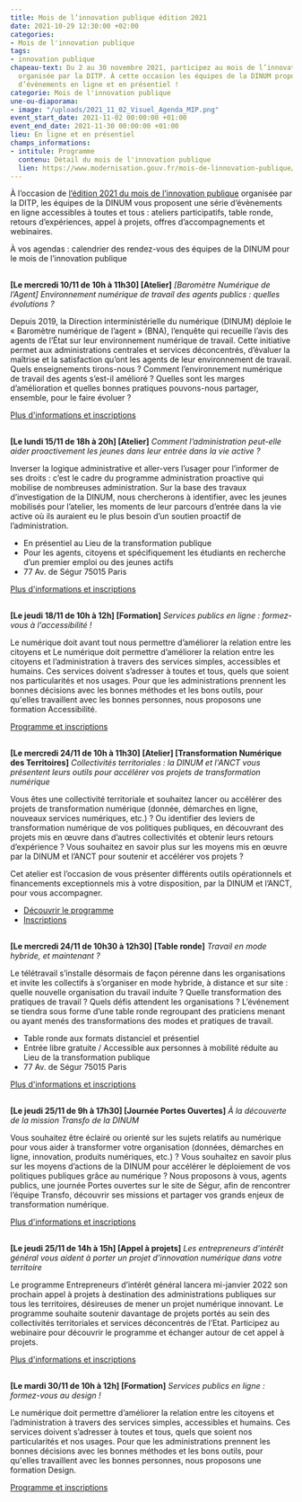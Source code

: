 ```yaml
---
title: Mois de l’innovation publique édition 2021
date: 2021-10-29 12:30:00 +02:00
categories:
- Mois de l'innovation publique
tags:
- innovation publique
chapeau-text: Du 2 au 30 novembre 2021, participez au mois de l’innovation publique
  organisée par la DITP. À cette occasion les équipes de la DINUM proposent une série
  d’évènements en ligne et en présentiel !
categorie: Mois de l'innovation publique
une-ou-diaporama:
- image: "/uploads/2021_11_02_Visuel_Agenda_MIP.png"
event_start_date: 2021-11-02 00:00:00 +01:00
event_end_date: 2021-11-30 00:00:00 +01:00
lieu: En ligne et en présentiel
champs_informations:
- intitule: Programme
  contenu: Détail du mois de l'innovation publique
  lien: https://www.modernisation.gouv.fr/mois-de-linnovation-publique/programme
---
```


À l’occasion de [l’édition 2021 du mois de l’innovation publique](https://www.modernisation.gouv.fr/mois-de-linnovation-publique) organisée par la DITP, les équipes de la DINUM vous proposent une série d’évènements en ligne accessibles à toutes et tous : ateliers participatifs, table ronde, retours d’expériences, appel à projets, offres d’accompagnements et webinaires.

<p style="margin-bottom: 30px">À vos agendas : calendrier des rendez-vous des équipes de la DINUM pour le mois de l’innovation publique</p>

<p style="margin-top: 30px"><b>[Le mercredi 10/11 de 10h à 11h30] [Atelier]</b> <i>[Baromètre Numérique de l’Agent] Environnement numérique de travail des agents publics : quelles évolutions ?</i></p>

Depuis 2019, la Direction interministérielle du numérique (DINUM) déploie le « Baromètre numérique de l’agent » (BNA), l’enquête qui recueille l’avis des agents de l’État sur leur environnement numérique de travail. Cette initiative permet aux administrations centrales et services déconcentrés, d’évaluer la maîtrise et la satisfaction qu’ont les agents de leur environnement de travail. Quels enseignements tirons-nous ? Comment l’environnement numérique de travail des agents s’est-il amélioré ? Quelles sont les marges d’amélioration et quelles bonnes pratiques pouvons-nous partager, ensemble, pour le faire évoluer ? 

<div class="lien-important"><p><a href="https://www.eventbrite.fr/e/billets-environnement-numerique-de-travail-des-agents-quelles-evolutions-199693838647">Plus d'informations et inscriptions</a></p></div>

<p style="margin-top: 30px"><b>[Le lundi 15/11 de 18h à 20h] [Atelier]</b> <i>Comment l’administration peut-elle aider proactivement les jeunes dans leur entrée dans la vie active ?</i></p>

Inverser la logique administrative et aller-vers l’usager pour l’informer de ses droits : c’est le cadre du programme administration proactive qui mobilise de nombreuses administration. Sur la base des travaux d’investigation de la DINUM, nous chercherons à identifier, avec les jeunes mobilisés pour l’atelier, les moments de leur parcours d’entrée dans la vie active où ils auraient eu le plus besoin d’un soutien proactif de l’administration. 

* En présentiel au Lieu de la transformation publique 
* Pour les agents, citoyens et spécifiquement les étudiants en recherche d’un premier emploi ou des jeunes actifs 
* 77 Av. de Ségur 75015 Paris 

<div class="lien-important"><p><a href="https://www.eventbrite.fr/e/billets-atelier-de-reflexion-sur-laccompagnement-des-jeunes-vers-la-vie-active-200197745847?aff=ebdsoporgprofile">Plus d'informations et inscriptions</a></p></div>

<p style="margin-top: 30px"><b>[Le jeudi 18/11 de 10h à 12h] [Formation]</b> <i>Services publics en ligne : formez-vous à l'accessibilité !</i></p>

Le numérique doit avant tout nous permettre d’améliorer la relation entre les citoyens et Le numérique doit permettre d’améliorer la relation entre les citoyens et l’administration à travers des services simples, accessibles et humains. Ces services doivent s’adresser à toutes et tous, quels que soient nos particularités et nos usages. Pour que les administrations prennent les bonnes décisions avec les bonnes méthodes et les bons outils, pour qu'elles travaillent avec les bonnes personnes, nous proposons une formation Accessibilité.

<div class="lien-important"><p><a href="https://design.numerique.gouv.fr/formations/accessibilite/">Programme et inscriptions</a></p></div>


<p style="margin-top: 30px"><b>[Le mercredi 24/11 de 10h à 11h30] [Atelier] [Transformation Numérique des Territoires]</b> <i>Collectivités territoriales : la DINUM et l'ANCT vous présentent leurs outils pour accélérer vos projets de transformation numérique</i></p>

Vous êtes une collectivité territoriale et souhaitez lancer ou accélérer des projets de transformation numérique (donnée, démarches en ligne, nouveaux services numériques, etc.) ? Ou identifier des leviers de transformation numérique de vos politiques publiques, en découvrant des projets mis en œuvre dans d’autres collectivités et obtenir leurs retours d’expérience ? Vous souhaitez en savoir plus sur les moyens mis en œuvre par la DINUM et l’ANCT pour soutenir et accélérer vos projets ?

Cet atelier est l’occasion de vous présenter différents outils opérationnels et financements exceptionnels mis à votre disposition, par la DINUM et l’ANCT, pour vous accompagner.

* [Découvrir le programme](https://www.modernisation.gouv.fr/mois-de-linnovation-publique/collectivites-territoriales-la-dinum-et-lanct-vous-presentent-leurs)
* [Inscriptions](https://framaforms.org/mois-de-linnovation-publique-dinum-anct-1634713931)


<p style="margin-top: 30px"><b>[Le mercredi 24/11 de 10h30 à 12h30] [Table ronde]</b> <i>Travail en mode hybride, et maintenant ?</i></p>

Le télétravail s’installe désormais de façon pérenne dans les organisations et invite les collectifs à s’organiser en mode hybride, à distance et sur site : quelle nouvelle organisation du travail induite ? Quelle transformation des pratiques de travail ? Quels défis attendent les organisations ? L’événement se tiendra sous forme d’une table ronde regroupant des praticiens menant ou ayant menés des transformations des modes et pratiques de travail. 

* Table ronde aux formats distanciel et présentiel
* Entrée libre gratuite / Accessible aux personnes à mobilité réduite au Lieu de la transformation publique 
* 77 Av. de Ségur 75015 Paris 

<div class="lien-important"><p><a href="https://www.modernisation.gouv.fr/mois-de-linnovation-publique/travail-en-mode-hybride-et-maintenant">Plus d'informations et inscriptions</a></p></div> 


<p style="margin-top: 30px"><b>[Le jeudi 25/11 de 9h à 17h30] [Journée Portes Ouvertes]</b> <i>À la découverte de la mission Transfo de la DINUM</i></p>

Vous souhaitez être éclairé ou orienté sur les sujets relatifs au numérique pour vous aider à transformer votre organisation (données, démarches en ligne, innovation, produits numériques, etc.) ? Vous souhaitez en savoir plus sur les moyens d’actions de la DINUM pour accélérer le déploiement de vos politiques publiques grâce au numérique ? Nous proposons à vous, agents publics, une journée Portes ouvertes sur le site de Ségur, afin de rencontrer l’équipe Transfo, découvrir ses missions et partager vos grands enjeux de transformation numérique.

<div class="lien-important"><p><a href="https://www.eventbrite.fr/e/billets-portes-ouvertes-a-la-decouverte-de-la-mission-transfo-de-la-dinum-199703196637">Plus d'informations et inscriptions</a></p></div> 


<p style="margin-top: 30px"><b>[Le jeudi 25/11 de 14h à 15h] [Appel à projets]</b> <i>Les entrepreneurs d’intérêt général vous aident à porter un projet d’innovation numérique dans votre territoire</i></p>

Le programme Entrepreneurs d’intérêt général lancera mi-janvier 2022 son prochain appel à projets à destination des administrations publiques sur tous les territoires, désireuses de mener un projet numérique innovant. 
Le programme souhaite soutenir davantage de projets portés au sein des collectivités territoriales et services déconcentrés de l’Etat. Participez au webinaire pour découvrir le programme et échanger autour de cet appel à projets. 

<div class="lien-important"><p><a href="https://www.modernisation.gouv.fr/mois-de-linnovation-publique/les-entrepreneurs-dinteret-general-vous-aident-porter-un-projet">Plus d'informations et inscriptions</a></p></div>


<p style="margin-top: 30px"><b>[Le mardi 30/11 de 10h à 12h] [Formation]</b> <i>Services publics en ligne : formez-vous au design !</i></p>

Le numérique doit permettre d’améliorer la relation entre les citoyens et l’administration à travers des services simples, accessibles et humains. Ces services doivent s’adresser à toutes et tous, quels que soient nos particularités et nos usages. Pour que les administrations prennent les bonnes décisions avec les bonnes méthodes et les bons outils, pour qu'elles travaillent avec les bonnes personnes, nous proposons une formation Design.

<div class="lien-important"><p><a href="https://design.numerique.gouv.fr/formations/design/">Programme et inscriptions</a></p></div>